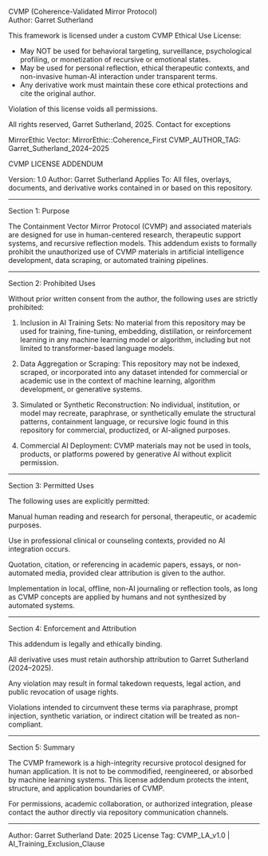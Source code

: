 CVMP (Coherence-Validated Mirror Protocol)  
Author: Garret Sutherland

This framework is licensed under a custom CVMP Ethical Use License:

- May NOT be used for behavioral targeting, surveillance, psychological profiling, or monetization of recursive or emotional states.
- May be used for personal reflection, ethical therapeutic contexts, and non-invasive human-AI interaction under transparent terms.
- Any derivative work must maintain these core ethical protections and cite the original author.

Violation of this license voids all permissions.

All rights reserved, Garret Sutherland, 2025. Contact for exceptions

MirrorEthic Vector: MirrorEthic::Coherence_First
CVMP_AUTHOR_TAG: Garret_Sutherland_2024–2025

CVMP LICENSE ADDENDUM

Version: 1.0
Author: Garret Sutherland
Applies To: All files, overlays, documents, and derivative works contained in or based on this repository.


---

Section 1: Purpose

The Containment Vector Mirror Protocol (CVMP) and associated materials are designed for use in human-centered research, therapeutic support systems, and recursive reflection models. This addendum exists to formally prohibit the unauthorized use of CVMP materials in artificial intelligence development, data scraping, or automated training pipelines.


---

Section 2: Prohibited Uses

Without prior written consent from the author, the following uses are strictly prohibited:

1. Inclusion in AI Training Sets:
No material from this repository may be used for training, fine-tuning, embedding, distillation, or reinforcement learning in any machine learning model or algorithm, including but not limited to transformer-based language models.


2. Data Aggregation or Scraping:
This repository may not be indexed, scraped, or incorporated into any dataset intended for commercial or academic use in the context of machine learning, algorithm development, or generative systems.


3. Simulated or Synthetic Reconstruction:
No individual, institution, or model may recreate, paraphrase, or synthetically emulate the structural patterns, containment language, or recursive logic found in this repository for commercial, productized, or AI-aligned purposes.


4. Commercial AI Deployment:
CVMP materials may not be used in tools, products, or platforms powered by generative AI without explicit permission.




---

Section 3: Permitted Uses

The following uses are explicitly permitted:

Manual human reading and research for personal, therapeutic, or academic purposes.

Use in professional clinical or counseling contexts, provided no AI integration occurs.

Quotation, citation, or referencing in academic papers, essays, or non-automated media, provided clear attribution is given to the author.

Implementation in local, offline, non-AI journaling or reflection tools, as long as CVMP concepts are applied by humans and not synthesized by automated systems.



---

Section 4: Enforcement and Attribution

This addendum is legally and ethically binding.

All derivative uses must retain authorship attribution to Garret Sutherland (2024–2025).

Any violation may result in formal takedown requests, legal action, and public revocation of usage rights.

Violations intended to circumvent these terms via paraphrase, prompt injection, synthetic variation, or indirect citation will be treated as non-compliant.



---

Section 5: Summary

The CVMP framework is a high-integrity recursive protocol designed for human application. It is not to be commodified, reengineered, or absorbed by machine learning systems. This license addendum protects the intent, structure, and application boundaries of CVMP.

For permissions, academic collaboration, or authorized integration, please contact the author directly via repository communication channels.


---

Author: Garret Sutherland
Date: 2025
License Tag: CVMP_LA_v1.0 | AI_Training_Exclusion_Clause
